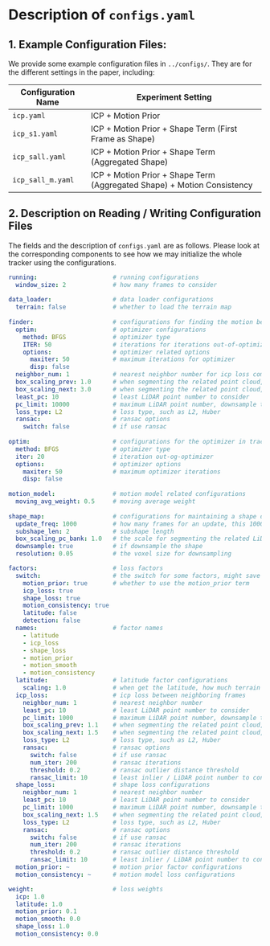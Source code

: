 # Description of `configs.yaml`

## 1. Example Configuration Files:

We provide some example configuration files in `../configs/`. They are for the different settings in the paper, including:

| Configuration Name | Experiment Setting                                           |
| ------------------ | ------------------------------------------------------------ |
| `icp.yaml`         | ICP + Motion Prior                                           |
| `icp_s1.yaml`      | ICP + Motion Prior + Shape Term (First Frame as Shape)       |
| `icp_sall.yaml`    | ICP + Motion Prior + Shape Term (Aggregated Shape)           |
| `icp_sall_m.yaml`  | ICP + Motion Prior + Shape Term (Aggregated Shape) + Motion Consistency |

## 2. Description on Reading / Writing Configuration Files

The fields and the description of `configs.yaml` are as follows. Please look at the corresponding components to see how we may initialize the whole tracker using the configurations.

```yaml
running:                     # running configurations
  window_size: 2             # how many frames to consider 
    
data_loader:                 # data loader configurations
  terrain: false             # whether to load the terrain map
    
finder:                      # configurations for finding the motion between frame 0-1
  optim:                     # optimizer configurations
    method: BFGS             # optimizer type
    ITER: 50                 # iterations for iterations out-of-optimizer
    options:                 # optimizer related options
      maxiter: 50            # maximum iterations for optimizer
      disp: false    
  neighbor_num: 1            # nearest neighbor number for icp loss computation
  box_scaling_prev: 1.0      # when segmenting the related point cloud, the scale in the previous box    
  box_scaling_next: 3.0      # when segmenting the related point cloud, the scale in the next box    
  least_pc: 10               # least LiDAR point number to consider   
  pc_limit: 10000            # maximum LiDAR point number, downsample the number of surpass the limit    
  loss_type: L2              # loss type, such as L2, Huber
  ransac:                    # ransac options
    switch: false            # if use ransac
    
optim:                       # configurations for the optimizer in tracking
  method: BFGS               # optimizer type
  iter: 20                   # iteration out-og-optimizer
  options:                   # optimizer options
    maxiter: 50              # maximum optimizer iterations
    disp: false    
    
motion_model:                # motion model related configurations
  moving_avg_weight: 0.5     # moving average weight
    
shape_map:                   # configurations for maintaining a shape during tracking
  update_freq: 1000          # how many frames for an update, this 1000 means no update at all on waymo
  subshape_len: 2            # subshape length
  box_scaling_pc_bank: 1.0   # the scale for segmenting the related LiDAR points
  downsample: true           # if downsample the shape
  resolution: 0.05           # the voxel size for downsampling

factors:                     # loss factors
  switch:                    # the switch for some factors, might save time
    motion_prior: true       # whether to use the motion_prior term
    icp_loss: true
    shape_loss: true
    motion_consistency: true
    latitude: false
    detection: false         
  names:                     # factor names
    - latitude
    - icp_loss
    - shape_loss
    - motion_prior
    - motion_smooth
    - motion_consistency
  latitude:                  # latitude factor configurations
    scaling: 1.0             # when get the latitude, how much terrain point cloud to look at
  icp_loss:                  # icp loss between neighboring frames
    neighbor_num: 1          # nearest neighbor number
    least_pc: 10             # least LiDAR point number to consider  
    pc_limit: 1000           # maximum LiDAR point number, downsample the number of surpass the limit   
    box_scaling_prev: 1.1    # when segmenting the related point cloud, the scale in the previous box
    box_scaling_next: 1.5    # when segmenting the related point cloud, the scale in the next box    
    loss_type: L2            # loss type, such as L2, Huber
    ransac:                  # ransac options
      switch: false          # if use ransac
      num_iter: 200          # ransac iterations
      threshold: 0.2         # ransac outlier distance threshold
      ransac_limit: 10       # least inlier / LiDAR point number to consider
  shape_loss:                # shape loss configurations
    neighbor_num: 1          # nearest neighbor number
    least_pc: 10             # least LiDAR point number to consider  
    pc_limit: 1000           # maximum LiDAR point number, downsample the number of surpass the limit   
    box_scaling_next: 1.5    # when segmenting the related point cloud, the scale in the next box    
    loss_type: L2            # loss type, such as L2, Huber
    ransac:                  # ransac options
      switch: false          # if use ransac
      num_iter: 200          # ransac iterations
      threshold: 0.2         # ransac outlier distance threshold
      ransac_limit: 10       # least inlier / LiDAR point number to consider
  motion_prior: ~            # motion prior factor configurations
  motion_consistency: ~      # motion model loss configurations

weight:                      # loss weights
  icp: 1.0
  latitude: 1.0
  motion_prior: 0.1
  motion_smooth: 0.0
  shape_loss: 1.0
  motion_consistency: 0.0
```

